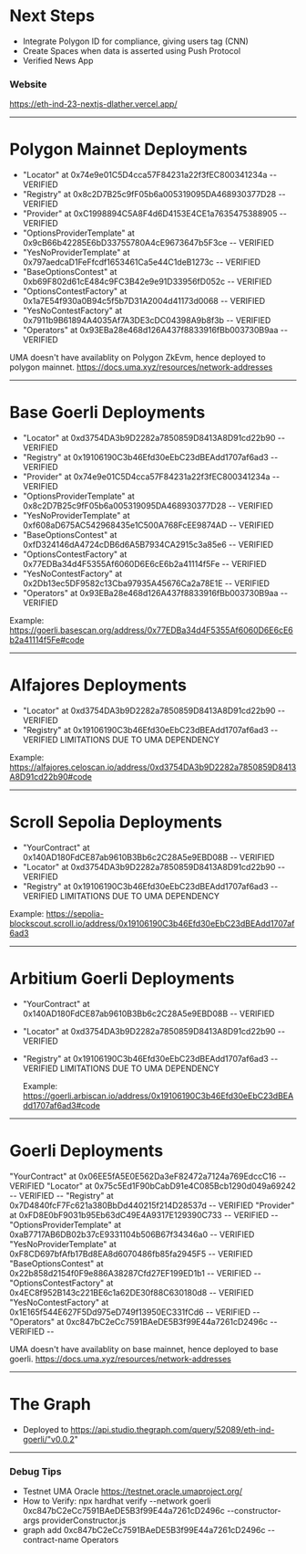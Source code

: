 # Next Steps

- Integrate Polygon ID for compliance, giving users tag (CNN)
- Create Spaces when data is asserted using Push Protocol
- Verified News App

### Website

https://eth-ind-23-nextjs-dlather.vercel.app/

---

# Polygon Mainnet Deployments

- "Locator" at 0x74e9e01C5D4cca57F84231a22f3fEC800341234a -- VERIFIED
- "Registry" at 0x8c2D7B25c9fF05b6a005319095DA468930377D28 -- VERIFIED
- "Provider" at 0xC1998894C5A8F4d6D4153E4CE1a7635475388905 -- VERIFIED
- "OptionsProviderTemplate" at 0x9cB66b42285E6bD33755780A4cE9673647b5F3ce -- VERIFIED
- "YesNoProviderTemplate" at 0x797aedcaD1FeFfcdf1653461Ca5e44C1deB1273c -- VERIFIED
- "BaseOptionsContest" at 0xb69F802d61cE484c9FC3B42e9e91D33956fD052c -- VERIFIED
- "OptionsContestFactory" at 0x1a7E54f930a0B94c5f5b7D31A2004d41173d0068 -- VERIFIED
- "YesNoContestFactory" at 0x7911b9B61894A4035Af7A3DE3cDC04398A9b8f3b -- VERIFIED
- "Operators" at 0x93EBa28e468d126A437f8833916fBb003730B9aa -- VERIFIED

UMA doesn't have availablity on Polygon ZkEvm, hence deployed to polygon mainnet.
https://docs.uma.xyz/resources/network-addresses

---

# Base Goerli Deployments

- "Locator" at 0xd3754DA3b9D2282a7850859D8413A8D91cd22b90 -- VERIFIED
- "Registry" at 0x19106190C3b46Efd30eEbC23dBEAdd1707af6ad3 -- VERIFIED
- "Provider" at 0x74e9e01C5D4cca57F84231a22f3fEC800341234a -- VERIFIED
- "OptionsProviderTemplate" at 0x8c2D7B25c9fF05b6a005319095DA468930377D28 -- VERIFIED
- "YesNoProviderTemplate" at 0xf608aD675AC542968435e1C500A768FcEE9874AD -- VERIFIED
- "BaseOptionsContest" at 0xfD324146dA4724cDB6d6A5B7934CA2915c3a85e6 -- VERIFIED
- "OptionsContestFactory" at 0x77EDBa34d4F5355Af6060D6E6cE6b2a41114f5Fe -- VERIFIED
- "YesNoContestFactory" at 0x2Db13ec5DF9582c13Cba97935A45676Ca2a78E1E -- VERIFIED
- "Operators" at 0x93EBa28e468d126A437f8833916fBb003730B9aa -- VERIFIED

Example: https://goerli.basescan.org/address/0x77EDBa34d4F5355Af6060D6E6cE6b2a41114f5Fe#code

---

# Alfajores Deployments

- "Locator" at 0xd3754DA3b9D2282a7850859D8413A8D91cd22b90 -- VERIFIED
- "Registry" at 0x19106190C3b46Efd30eEbC23dBEAdd1707af6ad3 -- VERIFIED
  LIMITATIONS DUE TO UMA DEPENDENCY

Example: https://alfajores.celoscan.io/address/0xd3754DA3b9D2282a7850859D8413A8D91cd22b90#code

---

# Scroll Sepolia Deployments

- "YourContract" at 0x140AD180FdCE87ab9610B3Bb6c2C28A5e9EBD08B -- VERIFIED
- "Locator" at 0xd3754DA3b9D2282a7850859D8413A8D91cd22b90 -- VERIFIED
- "Registry" at 0x19106190C3b46Efd30eEbC23dBEAdd1707af6ad3 -- VERIFIED
  LIMITATIONS DUE TO UMA DEPENDENCY

Example: https://sepolia-blockscout.scroll.io/address/0x19106190C3b46Efd30eEbC23dBEAdd1707af6ad3

---

# Arbitium Goerli Deployments

- "YourContract" at 0x140AD180FdCE87ab9610B3Bb6c2C28A5e9EBD08B -- VERIFIED
- "Locator" at 0xd3754DA3b9D2282a7850859D8413A8D91cd22b90 -- VERIFIED
- "Registry" at 0x19106190C3b46Efd30eEbC23dBEAdd1707af6ad3 -- VERIFIED
  LIMITATIONS DUE TO UMA DEPENDENCY

  Example: https://goerli.arbiscan.io/address/0x19106190C3b46Efd30eEbC23dBEAdd1707af6ad3#code

---

# Goerli Deployments

"YourContract" at 0x06EE5fA5E0E562Da3eF82472a7124a769EdccC16 -- VERIFIED
"Locator" at 0x75c5Ed1F90bCabD91e4C085Bcb1290d049a69242 -- VERIFIED --
"Registry" at 0x7D4840fcF7Fc621a380BbDd440215f214D28537d -- VERIFIED
"Provider" at 0xFD8E0bF9031b95Eb63dC49E4A9317E129390C733 -- VERIFIED --
"OptionsProviderTemplate" at 0xaB7717AB6DB02b37cE9331104b506B67f34346a0 -- VERIFIED
"YesNoProviderTemplate" at 0xF8CD697bfAfb17Bd8EA8d6070486fb85fa2945F5 -- VERIFIED
"BaseOptionsContest" at 0x22b858d2154f0F9e886A38287Cfd27EF199ED1b1 -- VERIFIED --
"OptionsContestFactory" at 0x4EC8f952B143c221BE6c1a62DE30f88C630180d8 -- VERIFIED
"YesNoContestFactory" at 0x1E165f544E627F5Dd975eD749f13950EC331fCd6 -- VERIFIED --
"Operators" at 0xc847bC2eCc7591BAeDE5B3f99E44a7261cD2496c -- VERIFIED --

UMA doesn't have availablity on base mainnet, hence deployed to base goerli.
https://docs.uma.xyz/resources/network-addresses

---

# The Graph

- Deployed to https://api.studio.thegraph.com/query/52089/eth-ind-goerli/"v0.0.2"

---

### Debug Tips

- Testnet UMA Oracle https://testnet.oracle.umaproject.org/
- How to Verify: npx hardhat verify --network goerli 0xc847bC2eCc7591BAeDE5B3f99E44a7261cD2496c --constructor-args providerConstructor.js
- graph add 0xc847bC2eCc7591BAeDE5B3f99E44a7261cD2496c --contract-name Operators
